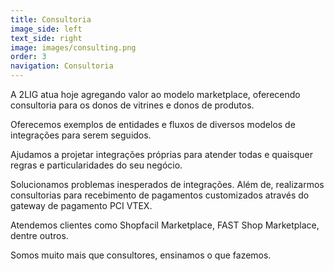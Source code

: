 ```yaml
---
title: Consultoria
image_side: left
text_side: right
image: images/consulting.png
order: 3
navigation: Consultoria
---
```


A 2LIG atua hoje agregando valor ao modelo marketplace, oferecendo consultoria para os donos de vitrines e donos de produtos.

Oferecemos exemplos de entidades e fluxos de diversos modelos de integrações para serem seguidos.

Ajudamos a projetar integrações próprias para atender todas e quaisquer regras e particularidades do seu negócio.

Solucionamos problemas inesperados de integrações. Além de, realizarmos consultorias para recebimento de pagamentos customizados através do gateway de pagamento PCI VTEX.

Atendemos clientes como Shopfacil Marketplace, FAST Shop Marketplace, dentre outros.

Somos muito mais que consultores, ensinamos o que fazemos.